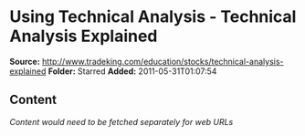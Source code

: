 # Using Technical Analysis - Technical Analysis Explained

**Source:** http://www.tradeking.com/education/stocks/technical-analysis-explained
**Folder:** Starred
**Added:** 2011-05-31T01:07:54




## Content
*Content would need to be fetched separately for web URLs*
